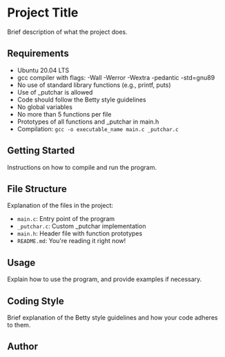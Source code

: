 # Project Title

Brief description of what the project does.

## Requirements

- Ubuntu 20.04 LTS
- gcc compiler with flags: -Wall -Werror -Wextra -pedantic -std=gnu89
- No use of standard library functions (e.g., printf, puts)
- Use of _putchar is allowed
- Code should follow the Betty style guidelines
- No global variables
- No more than 5 functions per file
- Prototypes of all functions and _putchar in main.h
- Compilation: `gcc -o executable_name main.c _putchar.c`

## Getting Started

Instructions on how to compile and run the program.

## File Structure

Explanation of the files in the project:

- `main.c`: Entry point of the program
- `_putchar.c`: Custom _putchar implementation
- `main.h`: Header file with function prototypes
- `README.md`: You're reading it right now!

## Usage

Explain how to use the program, and provide examples if necessary.

## Coding Style

Brief explanation of the Betty style guidelines and how your code adheres to them.

## Author
